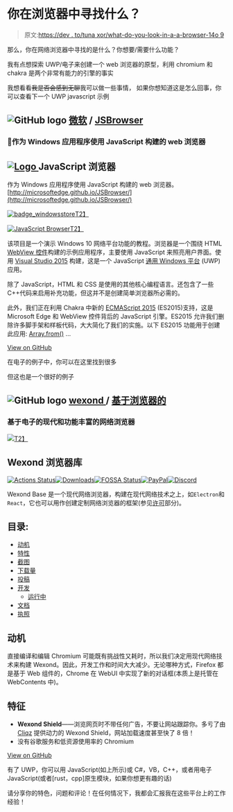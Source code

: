 # 你在浏览器中寻找什么？

> 原文:[https://dev . to/tuna xor/what-do-you-look-in-a-a-browser-14o 9](https://dev.to/tunaxor/what-do-you-look-for-in-a-browser-14o9)

那么，你在网络浏览器中寻找的是什么？你想要/需要什么功能？

我有点想探索 UWP/电子来创建一个 web 浏览器的原型，利用 chromium 和 chakra 是两个非常有能力的引擎的事实

我想看看~~我是否会感到无聊~~我可以做一些事情，
如果你想知道这是怎么回事，你可以查看下一个 UWP javascript 示例

## ![GitHub logo](../Images/75095a8afc1e0f207cda715962e75c8d.png) [微软](https://github.com/MicrosoftEdge) / [ JSBrowser](https://github.com/MicrosoftEdge/JSBrowser)

### 🌲作为 Windows 应用程序使用 JavaScript 构建的 web 浏览器

<article class="markdown-body entry-content container-lg" itemprop="text">

# [![Logo](../Images/f28c111a58dbcc05ddac2f4dcb360f57.png) ](https://cloud.githubusercontent.com/assets/7266075/9254929/15448684-419b-11e5-8110-41757c572fe8.png) JavaScript 浏览器

作为 Windows 应用程序使用 JavaScript 构建的 web 浏览器。
[http://microsoftedge.github.io/JSBrowser/](http://microsoftedge.github.io/JSBrowser/)

[![badge_windowsstore](../Images/016c0281d83fc08750cecc01085b8d1c.png)T2】](https://www.microsoft.com/store/apps/9NBLGGH1Z7VX)

[![JavaScript Browser](../Images/1bfb66a7ee4f95f3657f68cad73f835c.png)T2】](https://cloud.githubusercontent.com/assets/3200580/10122615/99850d4a-651f-11e5-8357-e83576384010.png)

该项目是一个演示 Windows 10 网络平台功能的教程。浏览器是一个围绕 HTML [WebView 控件](https://msdn.microsoft.com/en-us/library/windows/apps/dn301831.aspx)构建的示例应用程序，主要使用 JavaScript 来照亮用户界面。使用 [Visual Studio 2015](https://www.visualstudio.com/) 构建，这是一个 JavaScript [通用 Windows 平台](https://msdn.microsoft.com/library/windows/apps/dn894631.aspx) (UWP)应用。

除了 JavaScript，HTML 和 CSS 是使用的其他核心编程语言。还包含了一些 C++代码来启用补充功能，但这并不是创建简单浏览器所必需的。

此外，我们正在利用 Chakra 中新的 [ECMAScript 2015](http://www.ecma-international.org/ecma-262/6.0/) (ES2015)支持，这是 Microsoft Edge 和 WebView 控件背后的 JavaScript 引擎。ES2015 允许我们删除许多脚手架和样板代码，大大简化了我们的实施。以下 ES2015 功能用于创建此应用: [Array.from()](http://www.ecma-international.org/ecma-262/6.0/#sec-array.from) …

</article>

[View on GitHub](https://github.com/MicrosoftEdge/JSBrowser)

在电子的例子中，你可以在这里找到很多

但这也是一个很好的例子

## ![GitHub logo](../Images/75095a8afc1e0f207cda715962e75c8d.png) [ wexond ](https://github.com/wexond) / [基于浏览器的](https://github.com/wexond/browser-base)

### 基于电子的现代和功能丰富的网络浏览器

<article class="markdown-body entry-content container-lg" itemprop="text">

[![](../Images/d7a878fd82069dfada51145cc2c37bd9.png)T2】](https://wexond.net)

# Wexond 浏览器库

[![Actions Status](../Images/acae922bdb073051744a479dbef059fd.png)](https://github.com/wexond/desktop/actions)[![Downloads](../Images/cf868effb830a64eed7281137b8ef518.png)](https://wexond.net)[![FOSSA Status](../Images/3f3f03879d5291c276a1217a1d5d60a3.png)](https://app.fossa.io/projects/git%2Bgithub.com%2Fwexond%2Fwexond?ref=badge_shield)[![PayPal](../Images/8811b32f4f42c6533b7cdd768bd1730a.png)](https://www.paypal.com/cgi-bin/webscr?cmd=_s-xclick&hosted_button_id=VCPPFUAL4R6M6&source=url)[![Discord](../Images/36adb1110c14606820a0ba5577363077.png)](https://discord.gg/P7Vn4VX)

Wexond Base 是一个现代网络浏览器，构建在现代网络技术之上，如`Electron`和`React`，它也可以用作创建定制网络浏览器的框架(参见[许可](https://github.com/wexond/browser-base#license)部分)。

# 目录:

*   [动机](https://github.com/wexond/browser-base#motivation)
*   [特性](https://github.com/wexond/browser-base#features)
*   [截图](https://github.com/wexond/browser-base#screenshots)
*   [下载量](https://github.com/wexond/browser-base#downloads)
*   [投稿](https://github.com/wexond/browser-base#contributing)
*   [开发](https://github.com/wexond/browser-base#development)
    *   [运行中](https://github.com/wexond/browser-base#running)
*   [文档](https://github.com/wexond/browser-base#documentation)
*   [执照](https://github.com/wexond/browser-base#license)

# 动机

直接编译和编辑 Chromium 可能既有挑战性又耗时，所以我们决定用现代网络技术来构建 Wexond。因此，开发工作和时间大大减少。无论哪种方式，Firefox 都是基于 Web 组件的，Chrome 在 WebUI 中实现了新的对话框(本质上是托管在 WebContents 中)。

# 特征

*   **Wexond Shield**——浏览网页时不带任何广告，不要让网站跟踪你。多亏了由 [Cliqz](https://github.com/cliqz-oss/adblocker) 提供动力的 Wexond Shield，网站加载速度甚至快了 8 倍！
*   没有谷歌服务和低资源使用率的 Chromium

</article>

[View on GitHub](https://github.com/wexond/browser-base)

有了 UWP，你可以用 JavaScript(如上所示)或 C#，VB，C++，或者用电子 JavaScript(或者[rust，cpp]原生模块，如果你想更有趣的话)

请分享你的特色，问题和评论！在任何情况下，我都会汇报我在这些平台上的工作经验！
